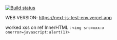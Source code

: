[![Build status](https://ci.appveyor.com/api/projects/status/ujwk7ph07m8ry523?svg=true)](https://ci.appveyor.com/project/vapanov/next-js-test-env)

WEB VERSION: https://next-js-test-env.vercel.app

worked xss on ref InnerHTML : `<img src=xxx:x onerror=javascript:alert(1)>`
